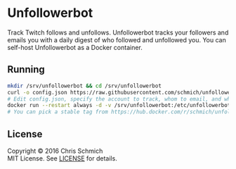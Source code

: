 # Unfollowerbot

Track Twitch follows and unfollows. Unfollowerbot tracks your followers and emails you with a daily digest of who followed and unfollowed you. You can self-host Unfollowerbot as a Docker container.

## Running

```bash
mkdir /srv/unfollowerbot && cd /srv/unfollowerbot
curl -o config.json https://raw.githubusercontent.com/schmich/unfollowerbot/master/config.json.tpl
# Edit config.json, specify the account to track, whom to email, and whom to send email as.
docker run --restart always -d -v /srv/unfollowerbot:/etc/unfollowerbot:ro schmich/unfollowerbot:latest
# You can pick a stable tag from https://hub.docker.com/r/schmich/unfollowerbot/tags
```

## License

Copyright &copy; 2016 Chris Schmich  
MIT License. See [LICENSE](LICENSE) for details.
